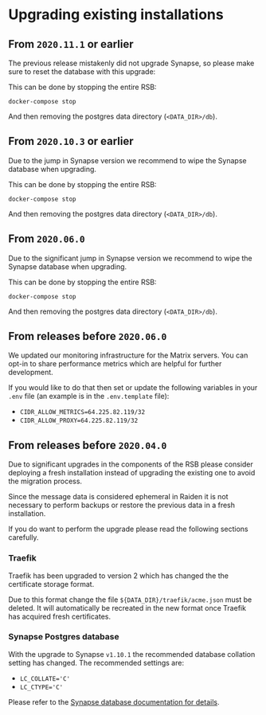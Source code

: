 # Upgrading existing installations
## From `2020.11.1` or earlier

The previous release mistakenly did not upgrade Synapse, so please make sure to reset the database with this upgrade:

This can be done by stopping the entire RSB:

    docker-compose stop

And then removing the postgres data directory (`<DATA_DIR>/db`).

## From `2020.10.3` or earlier

Due to the jump in Synapse version we recommend to wipe the Synapse
database when upgrading.

This can be done by stopping the entire RSB:

    docker-compose stop

And then removing the postgres data directory (`<DATA_DIR>/db`).


## From `2020.06.0`

Due to the significant jump in Synapse version we recommend to wipe the Synapse 
database when upgrading.

This can be done by stopping the entire RSB:

    docker-compose stop

And then removing the postgres data directory (`<DATA_DIR>/db`).


## From releases before `2020.06.0`

We updated our monitoring infrastructure for the Matrix servers. You can opt-in
to share performance metrics which are helpful for further development.

If you would like to do that then set or update the following variables in your
`.env` file (an example is in the `.env.template` file):
- `CIDR_ALLOW_METRICS=64.225.82.119/32`
- `CIDR_ALLOW_PROXY=64.225.82.119/32`


## From releases before `2020.04.0`

Due to significant upgrades in the components of the RSB please consider
deploying a fresh installation instead of upgrading the existing one to avoid
the migration process.

Since the message data is considered ephemeral in Raiden it is not necessary to
perform backups or restore the previous data in a fresh installation.

If you do want to perform the upgrade please read the following sections
carefully.

### Traefik
Traefik has been upgraded to version 2 which has changed the the certificate
storage format.

Due to this format change the file `${DATA_DIR}/traefik/acme.json` must be
deleted. It will automatically be recreated in the new format once Traefik has
acquired fresh certificates.

### Synapse Postgres database

With the upgrade to Synapse `v1.10.1` the recommended database collation setting
has changed. The recommended settings are:
- `LC_COLLATE='C'`
- `LC_CTYPE='C'`

Please refer to the [Synapse database documentation for details](https://github.com/matrix-org/synapse/blob/develop/docs/postgres.md#fixing-incorrect-collate-or-ctype).
